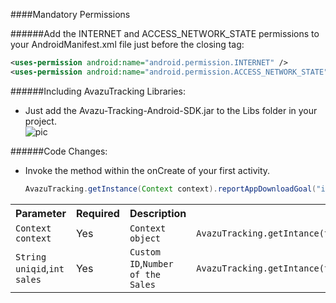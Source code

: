 ####Mandatory Permissions 

######Add the INTERNET and ACCESS_NETWORK_STATE permissions to your AndroidManifest.xml file just before the closing </manifest> tag:   

   ```xml
   <uses-permission android:name="android.permission.INTERNET" />      
   <uses-permission android:name="android.permission.ACCESS_NETWORK_STATE" />
   ```
    
######Including AvazuTracking Libraries:   
- Just add the Avazu-Tracking-Android-SDK.jar to the Libs folder in your project.  
![pic](http://d.pcs.baidu.com/thumbnail/f9897c0f94144a20293b66f8c819d415?fid=2050215414-250528-275380414041724&time=1397204718&sign=FDTAER-DCb740ccc5511e5e8fedcff06b081203-8k18l1B43oT9vqHPS5WGilXKmPE%3D&rt=sh&expires=8h&r=160489456&sharesign=unknown&size=c710_u500&quality=100)
   
######Code Changes:  
- Invoke the method within the onCreate of your first activity.

   ```java
   AvazuTracking.getInstance(Context context).reportAppDownloadGoal("id");   
   ```

<table cellspacing="0">
 <tr>
   <th>Parameter</th>
   <th>Required</th>
   <th>Description</th>
   <th>Example</th>
 </tr>
 <tr>
   <td><code>Context context</code></td>
   <td>Yes</td>
   <td><code>Context object</code></td>
   <td><code>AvazuTracking.getIntance(this);</code></td>
 </tr>
 <tr>
   <td><code>String uniqid</code>,<code>int sales</code></td>
   <td>Yes</td>
   <td><code>Custom ID</code>,<code>Number of the Sales</code></td>
   <td><code>AvazuTracking.getIntance(this).reportAppDownLoadGoal("uniqid",sales);</code></td>
 </tr>
</table>  

